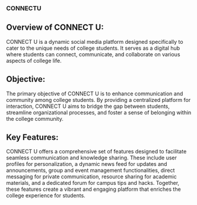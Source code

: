 ### CONNECTU 
## Overview of CONNECT U: 
CONNECT U is a dynamic social media platform designed specifically to cater to the unique needs of college students. It serves as a digital hub where students can connect, communicate, and collaborate on various aspects of college life.
## Objective: 
The primary objective of CONNECT U is to enhance communication and community among college students. By providing a centralized platform for interaction, CONNECT U aims to bridge the gap between students, streamline organizational processes, and foster a sense of belonging within the college community.
## Key Features: 
CONNECT U offers a comprehensive set of features designed to facilitate seamless communication and knowledge sharing. These include user profiles for personalization, a dynamic news feed for updates and announcements, group and event management functionalities, direct messaging for private communication, resource sharing for academic materials, and a dedicated forum for campus tips and hacks. Together, these features create a vibrant and engaging platform that enriches the college experience for students.

